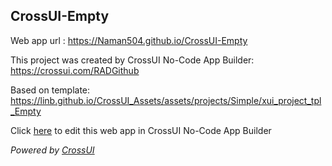 ## CrossUI-Empty
Web app url : https://Naman504.github.io/CrossUI-Empty

This project was created by CrossUI No-Code App Builder: https://crossui.com/RADGithub

Based on template: https://linb.github.io/CrossUI_Assets/assets/projects/Simple/xui_project_tpl_Empty

Click [here](https://crossui.com/RADGithub/#!from=github&owner=Naman504&repo=CrossUI-Empty) to edit this web app in CrossUI No-Code App Builder

<i>Powered by [CrossUI](https://crossui.com)</i>
